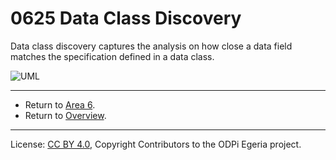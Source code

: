 <!-- SPDX-License-Identifier: CC-BY-4.0 -->
<!-- Copyright Contributors to the ODPi Egeria project. -->

# 0625 Data Class Discovery

Data class discovery captures the analysis on how close a data field matches the specification
defined in a data class.

![UML](0625-Data-Class-Discovery.png#pagewidth)

---

* Return to [Area 6](Area-6-models.md).
* Return to [Overview](.).

----
License: [CC BY 4.0](https://creativecommons.org/licenses/by/4.0/),
Copyright Contributors to the ODPi Egeria project.
